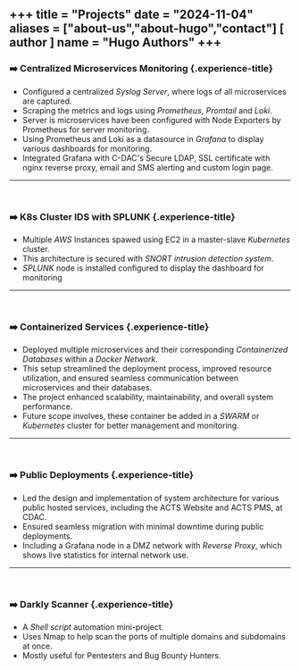 +++
title = "Projects"
date = "2024-11-04"
aliases = ["about-us","about-hugo","contact"]
[ author ]
  name = "Hugo Authors"
+++
--------------------------------------------------------------------------

### :arrow_right: Centralized Microservices Monitoring {.experience-title}

- Configured a centralized *Syslog Server*, where logs of all microservices are captured.
- Scraping the metrics and logs using *Prometheus*, *Promtail* and *Loki*.
- Server is microservices have been configured with Node Exporters by Prometheus for server monitoring.
- Using Prometheus and Loki as a datasource in *Grafana* to display various dashboards for monitoring.
- Integrated Grafana with C-DAC's Secure LDAP, SSL certificate with nginx reverse proxy, email and SMS alerting and custom login page.

--------------------------------------------------------------------------

<br/>

### :arrow_right: K8s Cluster IDS with SPLUNK {.experience-title}

- Multiple *AWS* Instances spawed using EC2 in a master-slave *Kubernetes* cluster.
- This architecture is secured with *SNORT intrusion detection system*.
- *SPLUNK* node is installed configured to display the dashboard for monitoring

--------------------------------------------------------------------------

<br/>

### :arrow_right: Containerized Services {.experience-title}

- Deployed multiple microservices and their corresponding *Containerized Databases* within a *Docker Network*.
- This setup streamlined the deployment process, improved resource utilization, and ensured seamless communication between microservices and their databases.
- The project enhanced scalability, maintainability, and overall system performance.
- Future scope involves, these container be added in a *SWARM* or *Kubernetes* cluster for better management and monitoring.


--------------------------------------------------------------------------

<br/>

### :arrow_right: Public Deployments {.experience-title}

- Led the design and implementation of system architecture for various public hosted services, including the ACTS Website and ACTS PMS, at CDAC.
- Ensured seamless migration with minimal downtime during public deployments.
- Including a Grafana node in a DMZ network with *Reverse Proxy*, which shows live statistics for internal network use.

--------------------------------------------------------------------------

<br/>

### :arrow_right: Darkly Scanner {.experience-title}

- A *Shell script* automation mini-project.
- Uses Nmap to help scan the ports of multiple domains and subdomains at once.
- Mostly useful for Pentesters and Bug Bounty Hunters.
